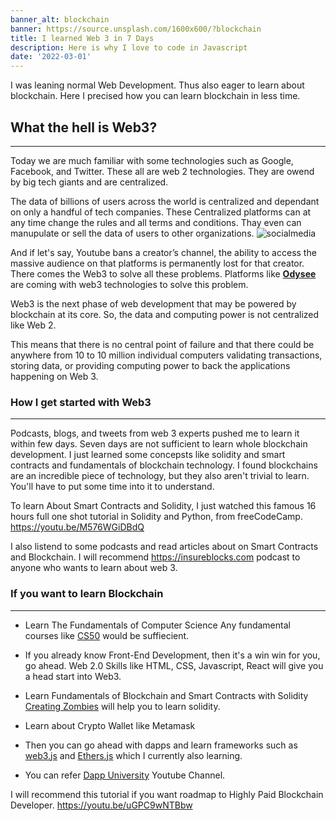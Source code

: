 ```yaml
---
banner_alt: blockchain
banner: https://source.unsplash.com/1600x600/?blockchain
title: I learned Web 3 in 7 Days
description: Here is why I love to code in Javascript
date: '2022-03-01'
---
```


I was leaning normal Web Development. Thus also eager to learn about blockchain. Here I precised how you can learn blockchain in less time.


## What the hell is Web3?

---

Today we are much familiar with some technologies such as Google, Facebook, and Twitter. These all are web 2 technologies. They are owend by big tech giants and are centralized.

The data of billions of users across the world is centralized and dependant on only a handful of tech companies. These Centralized platforms can at any time change the rules and all terms and conditions. Thay even can manupulate or sell the data of users to other organizations.
![socialmedia](/Blog/web3/socialmedia.gif 'Social Media')

And if let's say, Youtube bans a creator’s channel, the ability to access the massive audience on that platforms is permanently lost for that creator.
There comes the Web3 to solve all these problems.
Platforms like **[Odysee](https://odysee.com/)** are coming with web3 technologies to solve this problem.

Web3 is the next phase of web development that may be powered by blockchain at its core. So, the data and computing power is not centralized like Web 2.

This means that there is no central point of failure and that there could be anywhere from 10 to 10 million individual computers validating transactions, storing data, or providing computing power to back the applications happening on Web 3.


### How I get started with Web3
---

Podcasts, blogs, and tweets from web 3 experts pushed me to learn it within few days. 
Seven days are not sufficient to learn whole blockchain development. I just learned some concepsts like solidity and smart contracts and fundamentals of blockchain technology. I found blockchains are an incredible piece of technology, but they also aren't trivial to learn. You'll have to put some time into it to understand.

To learn About Smart Contracts and Solidity, 
I just watched this famous 16 hours full one shot tutorial in Solidity and Python, from freeCodeCamp. https://youtu.be/M576WGiDBdQ

I also listend to some podcasts and read articles about on Smart Contracts and Blockchain. I will recommend https://insureblocks.com podcast to anyone who wants to learn about web 3.

### If you want to learn Blockchain
---

- Learn The Fundamentals of Computer Science
  Any fundamental courses like [CS50](https://cs50.harvard.edu/x/2022/) would be suffiecient.

- If you already know Front-End Development, then it's a win win for you, go ahead.
  Web 2.0 Skills like HTML, CSS, Javascript, React will give you a head start into Web3.

- Learn Fundamentals of Blockchain and Smart Contracts with Solidity
 [Creating Zombies](https://cryptozombies.io/) will help you to learn solidity.

- Learn about Crypto Wallet like Metamask

- Then you can go ahead with dapps and learn frameworks such as [web3.js](https://web3js.readthedocs.io/en/v1.5.2/) and [Ethers.js]() which I currently also learning.

- You can refer [Dapp University](https://www.youtube.com/c/DappUniversity/playlists) Youtube Channel.


I will recommend this tutorial if you want roadmap to Highly Paid Blockchain Developer. https://youtu.be/uGPC9wNTBbw
